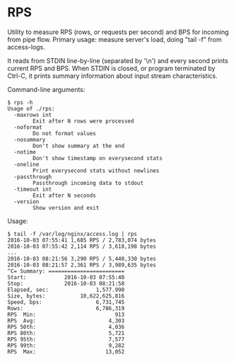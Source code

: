 # RPS
Utility to measure RPS (rows, or requests per second) and BPS for incoming from pipe flow.
Primary usage: measure server's load, doing "tail -f" from access-logs.

It reads from STDIN line-by-line (separated by '\n') and every second prints current RPS and BPS.
When STDIN is closed, or program terminated by Ctrl-C, it prints summary information about input stream characteristics.

Command-line arguments:
```
$ rps -h
Usage of ./rps:
  -maxrows int
        Exit after N rows were processed
  -noformat
        Do not format values
  -nosummary
        Don't show summary at the end
  -notime
        Don't show timestamp on everysecond stats
  -oneline
        Print everysecond stats without newlines
  -passthrough
        Passthrough incoming data to stdout
  -timeout int
        Exit after N seconds
  -version
        Show version and exit
```

Usage:
```
$ tail -f /var/log/nginx/access.log | rps
2016-10-03 07:55:41 1,685 RPS / 2,783,074 bytes
2016-10-03 07:55:42 2,114 RPS / 3,618,198 bytes
...
2016-10-03 08:21:56 3,290 RPS / 5,440,330 bytes
2016-10-03 08:21:57 2,361 RPS / 3,989,635 bytes
^C= Summary: ========================
Start:            2016-10-03 07:55:40
Stop:             2016-10-03 08:21:58
Elapsed, sec:               1,577.990
Size, bytes:           10,622,625,816
Speed, bps:                 6,731,745
Rows:                       6,786,319
RPS  Min:                         913
RPS  Avg:                       4,303
RPS 50th:                       4,036
RPS 80th:                       5,721
RPS 95th:                       7,577
RPS 99th:                       9,282
RPS  Max:                      13,052
```
